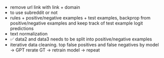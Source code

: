 - remove url link with link + domain
- to use subreddit or not
- rules + positive/negative examples + test examples, backprop from positive/negative examples and keep track of test example logit predictions
- text normalization
- ✅ data2 and data3 needs to be split into positive/negative examples
- iterative data cleaning. top false positives and false negatives by model -> GPT rerate GT -> retrain model -> repeat